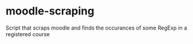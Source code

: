 # moodle-scraping
Script that scraps moodle and finds the occurances of some RegExp in a registered course
